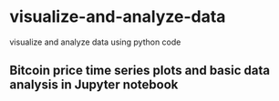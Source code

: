 # visualize-and-analyze-data
visualize and analyze data using python code

## Bitcoin price time series plots and basic data analysis in Jupyter notebook

